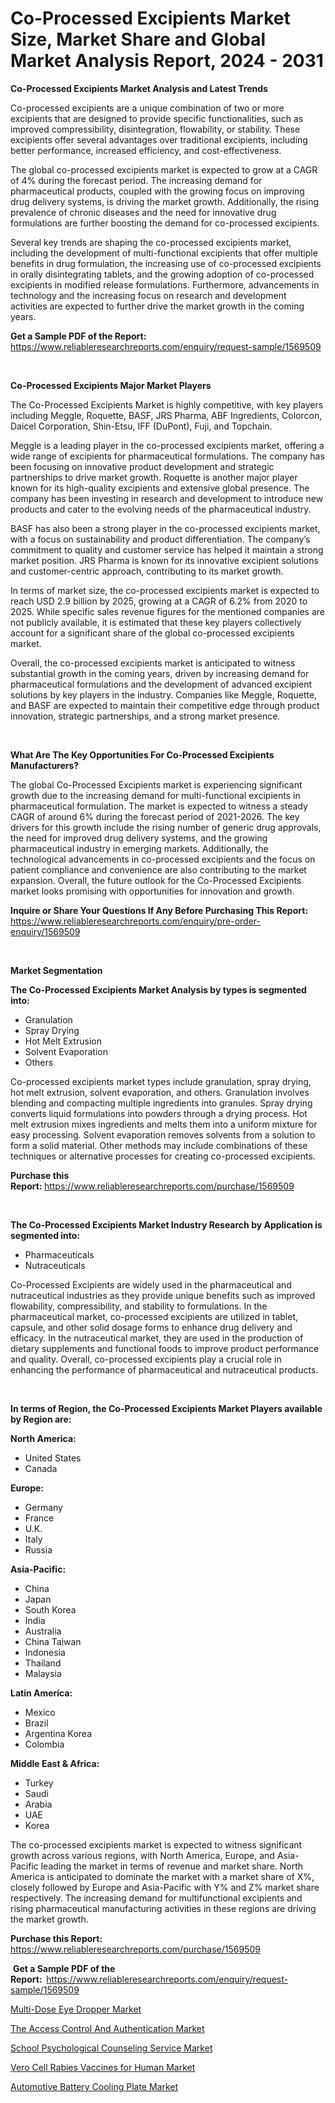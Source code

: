 <p><h1>Co-Processed Excipients Market Size, Market Share and Global Market Analysis Report, 2024 - 2031</h1></p><p><strong>Co-Processed Excipients Market Analysis and Latest Trends</strong></p>
<p><p>Co-processed excipients are a unique combination of two or more excipients that are designed to provide specific functionalities, such as improved compressibility, disintegration, flowability, or stability. These excipients offer several advantages over traditional excipients, including better performance, increased efficiency, and cost-effectiveness.</p><p>The global co-processed excipients market is expected to grow at a CAGR of 4% during the forecast period. The increasing demand for pharmaceutical products, coupled with the growing focus on improving drug delivery systems, is driving the market growth. Additionally, the rising prevalence of chronic diseases and the need for innovative drug formulations are further boosting the demand for co-processed excipients.</p><p>Several key trends are shaping the co-processed excipients market, including the development of multi-functional excipients that offer multiple benefits in drug formulation, the increasing use of co-processed excipients in orally disintegrating tablets, and the growing adoption of co-processed excipients in modified release formulations. Furthermore, advancements in technology and the increasing focus on research and development activities are expected to further drive the market growth in the coming years.</p></p>
<p><strong>Get a Sample PDF of the Report:&nbsp;</strong> <a href="https://www.reliableresearchreports.com/enquiry/request-sample/1569509">https://www.reliableresearchreports.com/enquiry/request-sample/1569509</a></p>
<p>&nbsp;</p>
<p><strong>Co-Processed Excipients Major Market Players</strong></p>
<p><p>The Co-Processed Excipients Market is highly competitive, with key players including Meggle, Roquette, BASF, JRS Pharma, ABF Ingredients, Colorcon, Daicel Corporation, Shin-Etsu, IFF (DuPont), Fuji, and Topchain.</p><p>Meggle is a leading player in the co-processed excipients market, offering a wide range of excipients for pharmaceutical formulations. The company has been focusing on innovative product development and strategic partnerships to drive market growth. Roquette is another major player known for its high-quality excipients and extensive global presence. The company has been investing in research and development to introduce new products and cater to the evolving needs of the pharmaceutical industry.</p><p>BASF has also been a strong player in the co-processed excipients market, with a focus on sustainability and product differentiation. The company’s commitment to quality and customer service has helped it maintain a strong market position. JRS Pharma is known for its innovative excipient solutions and customer-centric approach, contributing to its market growth.</p><p>In terms of market size, the co-processed excipients market is expected to reach USD 2.9 billion by 2025, growing at a CAGR of 6.2% from 2020 to 2025. While specific sales revenue figures for the mentioned companies are not publicly available, it is estimated that these key players collectively account for a significant share of the global co-processed excipients market.</p><p>Overall, the co-processed excipients market is anticipated to witness substantial growth in the coming years, driven by increasing demand for pharmaceutical formulations and the development of advanced excipient solutions by key players in the industry. Companies like Meggle, Roquette, and BASF are expected to maintain their competitive edge through product innovation, strategic partnerships, and a strong market presence.</p></p>
<p>&nbsp;</p>
<p><strong>What Are The Key Opportunities For Co-Processed Excipients Manufacturers?</strong></p>
<p><p>The global Co-Processed Excipients market is experiencing significant growth due to the increasing demand for multi-functional excipients in pharmaceutical formulation. The market is expected to witness a steady CAGR of around 6% during the forecast period of 2021-2026. The key drivers for this growth include the rising number of generic drug approvals, the need for improved drug delivery systems, and the growing pharmaceutical industry in emerging markets. Additionally, the technological advancements in co-processed excipients and the focus on patient compliance and convenience are also contributing to the market expansion. Overall, the future outlook for the Co-Processed Excipients market looks promising with opportunities for innovation and growth.</p></p>
<p><strong>Inquire or Share Your Questions If Any Before Purchasing This Report:</strong> <a href="https://www.reliableresearchreports.com/enquiry/pre-order-enquiry/1569509">https://www.reliableresearchreports.com/enquiry/pre-order-enquiry/1569509</a></p>
<p>&nbsp;</p>
<p><strong>Market Segmentation</strong></p>
<p><strong>The Co-Processed Excipients Market Analysis by types is segmented into:</strong></p>
<p><ul><li>Granulation</li><li>Spray Drying</li><li>Hot Melt Extrusion</li><li>Solvent Evaporation</li><li>Others</li></ul></p>
<p><p>Co-processed excipients market types include granulation, spray drying, hot melt extrusion, solvent evaporation, and others. Granulation involves blending and compacting multiple ingredients into granules. Spray drying converts liquid formulations into powders through a drying process. Hot melt extrusion mixes ingredients and melts them into a uniform mixture for easy processing. Solvent evaporation removes solvents from a solution to form a solid material. Other methods may include combinations of these techniques or alternative processes for creating co-processed excipients.</p></p>
<p><strong>Purchase this Report:&nbsp;</strong><a href="https://www.reliableresearchreports.com/purchase/1569509">https://www.reliableresearchreports.com/purchase/1569509</a></p>
<p>&nbsp;</p>
<p><strong>The Co-Processed Excipients Market Industry Research by Application is segmented into:</strong></p>
<p><ul><li>Pharmaceuticals</li><li>Nutraceuticals</li></ul></p>
<p><p>Co-Processed Excipients are widely used in the pharmaceutical and nutraceutical industries as they provide unique benefits such as improved flowability, compressibility, and stability to formulations. In the pharmaceutical market, co-processed excipients are utilized in tablet, capsule, and other solid dosage forms to enhance drug delivery and efficacy. In the nutraceutical market, they are used in the production of dietary supplements and functional foods to improve product performance and quality. Overall, co-processed excipients play a crucial role in enhancing the performance of pharmaceutical and nutraceutical products.</p></p>
<p>&nbsp;</p>
<p><strong>In terms of Region, the Co-Processed Excipients Market Players available by Region are:</strong></p>
<p>
    <p> <strong> North America: </strong>
        <ul>
            <li>United States</li>
            <li>Canada</li>
        </ul>
        </p> 
    <p> <strong> Europe: </strong>
        <ul>
            <li>Germany</li>
            <li>France</li>
            <li>U.K.</li>
            <li>Italy</li>
            <li>Russia</li>
        </ul>
        </p> 
    <p> <strong> Asia-Pacific: </strong>
        <ul>
            <li>China</li>
            <li>Japan</li>
            <li>South Korea</li>
            <li>India</li>
            <li>Australia</li>
            <li>China Taiwan</li>
            <li>Indonesia</li>
            <li>Thailand</li>
            <li>Malaysia</li>
        </ul>
        </p> 
    <p> <strong> Latin America: </strong>
        <ul>
            <li>Mexico</li>
            <li>Brazil</li>
            <li>Argentina Korea</li>
            <li>Colombia</li>
        </ul>
        </p> 
    <p> <strong> Middle East & Africa: </strong>
        <ul>
            <li>Turkey</li>
            <li>Saudi</li>
            <li>Arabia</li>
            <li>UAE</li>
            <li>Korea</li>
        </ul>
    </p>
    </p>
<p><p>The co-processed excipients market is expected to witness significant growth across various regions, with North America, Europe, and Asia-Pacific leading the market in terms of revenue and market share. North America is anticipated to dominate the market with a market share of X%, closely followed by Europe and Asia-Pacific with Y% and Z% market share respectively. The increasing demand for multifunctional excipients and rising pharmaceutical manufacturing activities in these regions are driving the market growth.</p></p>
<p><strong>Purchase this Report: </strong><a href="https://www.reliableresearchreports.com/purchase/1569509">https://www.reliableresearchreports.com/purchase/1569509</a></p>
<p>&nbsp;<strong>Get a Sample PDF of the Report:&nbsp;&nbsp;</strong><a href="https://www.reliableresearchreports.com/enquiry/request-sample/1569509">https://www.reliableresearchreports.com/enquiry/request-sample/1569509</a></p>
<p><strong></strong></p>
<p><p><a href="https://github.com/elizabethdagraca/Market-Research-Report-List-2/blob/main/multi-dose-eye-dropper-market.md">Multi-Dose Eye Dropper Market</a></p><p><a href="https://medium.com/@madiemurphy1990/the-access-control-and-authentication-market-analysis-and-sze-forecasted-for-period-from-2024-to-10f3a726aff1">The Access Control And Authentication Market</a></p><p><a href="https://medium.com/@madiemurphy1990/school-psychological-counseling-service-market-size-cagr-trends-2024-2030-62e9fe874db0">School Psychological Counseling Service Market</a></p><p><a href="https://issuu.com/reportprime-2/docs/vero-cell-rabies-vaccines-for-human-market-size-20">Vero Cell Rabies Vaccines for Human Market</a></p><p><a href="https://github.com/santosh758595/Market-Research-Report-List-3/blob/main/automotive-battery-cooling-plate-market.md">Automotive Battery Cooling Plate Market</a></p></p>